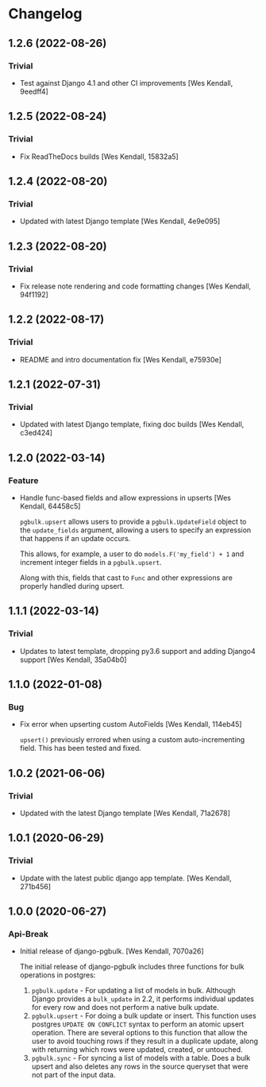 # Changelog
## 1.2.6 (2022-08-26)
### Trivial
  - Test against Django 4.1 and other CI improvements [Wes Kendall, 9eedff4]

## 1.2.5 (2022-08-24)
### Trivial
  - Fix ReadTheDocs builds [Wes Kendall, 15832a5]

## 1.2.4 (2022-08-20)
### Trivial
  - Updated with latest Django template [Wes Kendall, 4e9e095]

## 1.2.3 (2022-08-20)
### Trivial
  - Fix release note rendering and code formatting changes [Wes Kendall, 94f1192]

## 1.2.2 (2022-08-17)
### Trivial
  - README and intro documentation fix [Wes Kendall, e75930e]

## 1.2.1 (2022-07-31)
### Trivial
  - Updated with latest Django template, fixing doc builds [Wes Kendall, c3ed424]

## 1.2.0 (2022-03-14)
### Feature
  - Handle func-based fields and allow expressions in upserts [Wes Kendall, 64458c5]

    ``pgbulk.upsert`` allows users to provide a ``pgbulk.UpdateField`` object
    to the ``update_fields`` argument, allowing a users to specify an expression
    that happens if an update occurs.

    This allows, for example, a user to do ``models.F('my_field') + 1`` and
    increment integer fields in a ``pgbulk.upsert``.

    Along with this, fields that cast to ``Func`` and other expressions are
    properly handled during upsert.

## 1.1.1 (2022-03-14)
### Trivial
  - Updates to latest template, dropping py3.6 support and adding Django4 support [Wes Kendall, 35a04b0]

## 1.1.0 (2022-01-08)
### Bug
  - Fix error when upserting custom AutoFields [Wes Kendall, 114eb45]

    ``upsert()`` previously errored when using a custom auto-incrementing field. This
    has been tested and fixed.

## 1.0.2 (2021-06-06)
### Trivial
  - Updated with the latest Django template [Wes Kendall, 71a2678]

## 1.0.1 (2020-06-29)
### Trivial
  - Update with the latest public django app template. [Wes Kendall, 271b456]

## 1.0.0 (2020-06-27)
### Api-Break
  - Initial release of django-pgbulk. [Wes Kendall, 7070a26]

    The initial release of django-pgbulk includes three functions for
    bulk operations in postgres:

    1. ``pgbulk.update`` - For updating a list of models in bulk. Although Django
       provides a ``bulk_update`` in 2.2, it performs individual updates for
       every row and does not perform a native bulk update.
    2. ``pgbulk.upsert`` - For doing a bulk update or insert. This function uses
       postgres ``UPDATE ON CONFLICT`` syntax to perform an atomic upsert
       operation. There are several options to this function that allow the
       user to avoid touching rows if they result in a duplicate update, along
       with returning which rows were updated, created, or untouched.
    3. ``pgbulk.sync`` - For syncing a list of models with a table. Does a bulk
       upsert and also deletes any rows in the source queryset that were not
       part of the input data.

